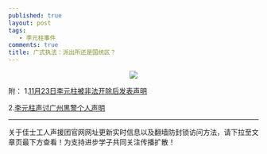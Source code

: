 ```yaml
---
published: true
layout: post
tags: 
   - 李元柱事件
comments: true
title: 广式执法：派出所还是国统区？
---
```


<p align="center"><img src="https://i.loli.net/2018/11/24/5bf9206d32c84.png"></p>

附：
1.[11月23日李元柱被非法开除后发表声明](https://streamable.com/kydy8)

2.[李元柱声讨广州黑警个人声明](https://zhaoxuntongzhi2018.github.io/lyzsm02)

---
关于佳士工人声援团官网网址更新实时信息以及翻墙防封锁访问方法，请下拉至文章页最下方查看！为支持进步学子共同关注传播扩散！



